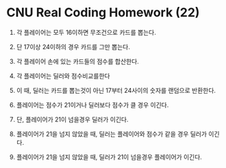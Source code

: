 # CNU Real Coding Homework (22)

1. 각 플레이어는 모두 16이하면 무조건으로 카드를 뽑는다.

2. 단 17이상 24이하의 경우 카드를 그만 뽑는다.

3. 각 플레이어 손에 있는 카드들의 점수를 합산한다.

4. 각 플레이어는 딜러와 점수비교를한다

5. 이 때, 딜러는 카드를 뽑는것이 아닌 17부터 24사이의 숫자를 랜덤으로 반환한다.

6. 플레이어는 점수가 21이거나 딜러보다 점수가 클 경우 이긴다.

7. 단, 플레이어가 21이 넘을경우 딜러가 이긴다.

8. 플레이어가 21을 넘지 않았을 때, 딜러는 플레이어와 점수가 같을 경우 딜러가 이긴다.

9. 플레이어가 21을 넘지 않았을 때, 딜러가 21이 넘을경우 플레이어가 이긴다.

